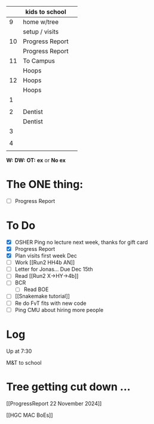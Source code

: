 
|     | kids to school  |     |
| --- | --------------- | --- |
| 9   | home w/tree     |     |
|     | setup / visits  |     |
| 10  | Progress Report |     |
|     | Progress Report |     |
| 11  | To Campus       |     |
|     | Hoops           |     |
| 12  | Hoops           |     |
|     | Hoops           |     |
| 1   |                 |     |
|     |                 |     |
| 2   | Dentist         |     |
|     | Dentist         |     |
| 3   |                 |     |
|     |                 |     |
| 4   |                 |     |
|     |                 |     |

**W:**
**DW:**
**OT:**
**ex** or **No ex**

# The ONE thing: 
- [ ] Progress Report


# To Do
- [x] OSHER Ping no lecture next week, thanks for gift card
- [x] Progress Report
- [x] Plan visits first week Dec
- [ ]  Work [[Run2 HH4b AN]]
- [ ] Letter for Jonas... Due Dec 15th
- [ ]  Read [[Run2 X->HY->4b]]
- [ ]  BCR
	- [ ] Read BOE
- [ ] [[Snakemake tutorial]] 
- [ ] Re do FvT fits with new code
- [ ] Ping CMU about hiring more people
# Log

Up at 7:30

M&T to school

# Tree getting cut down ...


[[ProgressReport 22 November 2024]]



[[HGC MAC BoEs]]
